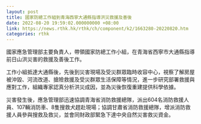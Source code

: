 ```yaml
---
layout: post
title: 國家防總工作組到青海西寧大通縣指導洪災救援及善後
date: 2022-08-20 19:59:02.000000000 +08:00
link: https://news.rthk.hk/rthk/ch/component/k2/1663280-20220820.htm
categories: rthk
---
```


國家應急管理部主要負責人，帶領國家防總工作小組，在青海省西寧市大通縣指導前日山洪災害的救援及善後工作。

工作小組抵達大通縣後，先後到災害現場及受災群眾臨時收容中心，視察了解房屋被沖毀、河流改道、搶險救援及受災群眾生活保障等情況，進一步研究部署救援與應對工作，組織專家認真分析洪災成因，並為災後恢復重建提供科學依據。

災害發生後，應急管理部迅速協調青海省消防救援總隊，派出604名消防救援人員、107輛消防車、8隻搜救犬趕赴現場；協調甘肅省消防救援總隊，增派消防救援人員參與搜救及救災，並會同財政部緊急下達中央自然災害救災資金。
